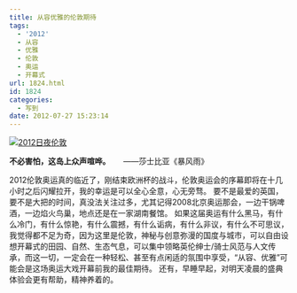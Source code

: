 ```yaml
---
title: 从容优雅的伦敦期待
tags:
  - '2012'
  - 从容
  - 优雅
  - 伦敦
  - 奥运
  - 开幕式
url: 1824.html
id: 1824
categories:
  - 写到
date: 2012-07-27 15:23:14
---
```


[![](http://photo.guolaijie.com/rooufer/uploads/2012/07/2012日夜伦敦.jpg "2012日夜伦敦")](http://photo.guolaijie.com/rooufer/uploads/2012/07/2012日夜伦敦.jpg)

**不必害怕，这岛上众声喧哗。**      ——莎士比亚《暴风雨》

2012伦敦奥运真的临近了，刚结束欧洲杯的战斗，伦敦奥运会的序幕即将在十几小时之后闪耀拉开，我的幸运是可以全心全意，心无旁骛。 要不是最爱的英国，要不是大把的时间，真没法关注过多，尤其记得2008北京奥运那会，一边干锅啤酒，一边焰火鸟巢，地点还是在一家湖南餐馆。 如果这届奥运有什么黑马，有什么冷门，有什么惊艳，有什么震撼，有什么诟病，有什么非议，有什么不可思议，我觉得都不足为奇，因为这里是伦敦，神秘与创意弥漫的国度与城市，可以自由设想开幕式的田园、自然、生态气息，可以集中领略英伦绅士/骑士风范与人文传承，而这一切，一定会在一种轻松、甚至有点闲适的氛围中享受，“从容、优雅”可能会是这场奥运大戏开幕前我的最佳期待。 还有，早睡早起，对明天凌晨的盛典体验会更有帮助，精神养着的。